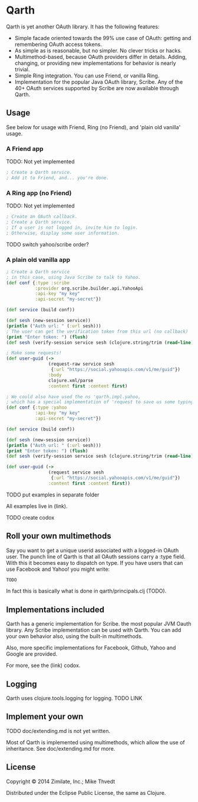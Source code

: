 # Qarth

Qarth is yet another OAuth library. It has the following features:

* Simple facade oriented towards the 99% use case of OAuth:
getting and remembering OAuth access tokens.
* As simple as is reasonable, but no simpler. No clever tricks or hacks.
* Multimethod-based, because OAuth providers differ in details.
Adding, changing, or providing new implementations for behavior is nearly trivial.
* Simple Ring integration. You can use Friend, or vanilla Ring.
* Implementation for the popular Java OAuth library, Scribe.
Any of the 40+ OAuth services supported by Scribe are now available through Qarth.

## Usage

See below for usage with Friend, Ring (no Friend), and
'plain old vanilla' usage.

### A Friend app

TODO: Not yet implemented

```clojure
; Create a Qarth service.
; Add it to Friend, and... you're done.
```

### A Ring app (no Friend)

TODO: Not yet implemented

```clojure
; Create an OAuth callback.
; Create a Qarth service.
; If a user is not logged in, invite him to login.
; Otherwise, display some user information.
```

TODO switch yahoo/scribe order?

### A plain old vanilla app
```clojure
; Create a Qarth service
; in this case, using Java Scribe to talk to Yahoo.
(def conf {:type :scribe
           :provider org.scribe.builder.api.YahooApi
           :api-key "my key"
           :api-secret "my-secret"})

(def service (build conf))

(def sesh (new-session service))
(println ("Auth url: " (:url sesh)))
; The user can get the verification token from this url (no callback)
(print "Enter token: ") (flush)
(def sesh (verify-session service sesh (clojure.string/trim (read-line))))

; Make some requests!
(def user-guid (->
				(request-raw service sesh
				 {:url "https://social.yahooapis.com/v1/me/guid"})
				:body
				clojure.xml/parse
				:content first :content first)

; We could also have used the ns 'qarth.impl.yahoo,
; which has a special implementation of 'request to save us some typing.
(def conf {:type :yahoo
           :api-key "my key"
           :api-secret "my-secret"})

(def service (build conf))

(def sesh (new-session service))
(println ("Auth url: " (:url sesh)))
(print "Enter token: ") (flush)
(def sesh (verify-session service sesh (clojure.string/trim (read-line))))

(def user-guid (->
				(request service sesh
				 {:url "https://social.yahooapis.com/v1/me/guid"})
                :content first :content first))
```

TODO put examples in separate folder

All examples live in (link).

TODO create codox

## Roll your own multimethods

Say you want to get a unique userid associated with a logged-in OAuth user.
The punch line of Qarth is that all OAuth sessions carry a :type field.
With this it becomes easy to dispatch on type. If you have users that
can use Facebook and Yahoo! you might write:

```clojure
TODO
```

In fact this is basically what is done in qarth/principals.clj (TODO).

## Implementations included

Qarth has a generic implementation for Scribe.
the most popular JVM Oauth library. Any Scribe implementation
can be used with Qarth.
You can add your own behavior also, using the built-in multimethods.

Also, more specific implementations for Facebook, Github, Yahoo and Google
are provided.

For more, see the (link) codox.

## Logging

Qarth uses clojure.tools.logging for logging. TODO LINK

## Implement your own

TODO doc/extending.md is not yet written.

Most of Qarth is implemented using multimethods,
which allow the use of inheritance.
See doc/extending.md for more.

## License

Copyright © 2014 Zimilate, Inc.; Mike Thvedt

Distributed under the Eclipse Public License, the same as Clojure.
